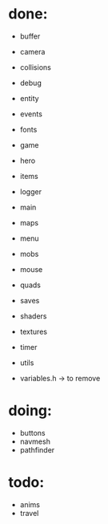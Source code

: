
# done:
- buffer
- camera
- collisions
- debug
- entity
- events
- fonts
- game
- hero
- items
- logger
- main
- maps
- menu
- mobs
- mouse
- quads 
- saves
- shaders
- textures
- timer
- utils

- variables.h -> to remove

# doing:
- buttons
- navmesh
- pathfinder

# todo:
- anims
- travel
